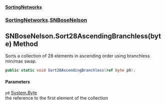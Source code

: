 #### [SortingNetworks](./index.md 'index')
### [SortingNetworks](./SortingNetworks.md 'SortingNetworks').[SNBoseNelson](./SortingNetworks-SNBoseNelson.md 'SortingNetworks.SNBoseNelson')
## SNBoseNelson.Sort28AscendingBranchless(byte) Method
Sorts a collection of 28 elements in ascending order using branchless min/max swap.  
```csharp
public static void Sort28AscendingBranchless(ref byte p0);
```
#### Parameters
<a name='SortingNetworks-SNBoseNelson-Sort28AscendingBranchless(byte)-p0'></a>
`p0` [System.Byte](https://docs.microsoft.com/en-us/dotnet/api/System.Byte 'System.Byte')  
the reference to the first element of the collection  
  
